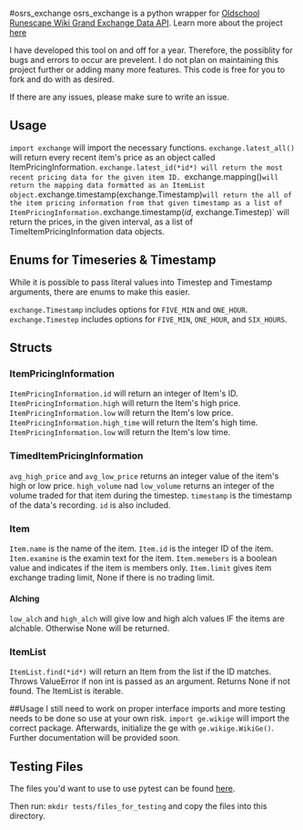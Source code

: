 #osrs_exchange
osrs_exchange is a python wrapper for [Oldschool Runescape Wiki Grand Exchange Data API](https://prices.runescape.wiki/osrs/). Learn more about the project [here](https://oldschool.runescape.wiki/w/RuneScape:Real-time_Prices)

I have developed this tool on and off for a year. Therefore, the possiblity for bugs and errors to occur are prevelent.
I do not plan on maintaining this project further or adding many more features. This code is free for you to fork and do with as desired.

If there are any issues, please make sure to write an issue.

## Usage

`import exchange` will import the necessary functions.
`exchange.latest_all()` will return every recent item's price as an object called ItemPricingInformation.
`exchange.latest_id(*id*) will return the most recent pricing data for the given item ID.
`exchange.mapping()` will return the mapping data formatted as an ItemList object.
`exchange.timestamp(exchange.Timestamp)` will return the all of the item pricing information from that given timestamp as a list of ItemPricingInformation.
`exchange.timestamp(*id*, exchange.Timestep)` will return the prices, in the given interval, as a list of TimeItemPricingInformation data objects.

## Enums for Timeseries & Timestamp

While it is possible to pass literal values into Timestep and Timestamp arguments, there are enums to make this easier.

`exchange.Timestamp` includes options for `FIVE_MIN` and `ONE_HOUR`.
`exchange.Timestep` includes options for `FIVE_MIN`, `ONE_HOUR`, and `SIX_HOURS`.

## Structs
### ItemPricingInformation
`ItemPricingInformation.id` will return an integer of Item's ID.
`ItemPricingInformation.high` will return the Item's high price.
`ItemPricingInformation.low` will return the Item's low price.
`ItemPricingInformation.high_time` will return the Item's high time.
`ItemPricingInformation.low` will return the Item's low time.

### TimedItemPricingInformation
`avg_high_price` and `avg_low_price` returns an integer value of the item's high or low price.
`high_volume` nad `low_volume` returns an integer of the volume traded for that item during the timestep.
`timestamp` is the timestamp of the data's recording.
`id` is also included.

### Item
`Item.name` is the name of the item.
`Item.id` is the integer ID of the item.
`Item.examine` is the examin text for the item.
`Item.memebers` is a boolean value and indicates if the item is members only.
`Item.limit` gives item exchange trading limit, None if there is no trading limit.
#### Alching
`low_alch` and `high_alch` will give low and high alch values IF the items are alchable. Otherwise None will be returned.

### ItemList
`ItemList.find(*id*)` will return an Item from the list if the ID matches. Throws ValueError if non int is passed as an argument. Returns None if not found.
The ItemList is iterable.





##Usage
I still need to work on proper interface imports and more testing needs to be done so use at your own risk.
`import ge.wikige` will import the correct package.
Afterwards, initialize the ge with `ge.wikige.WikiGe()`.
Further documentation will be provided soon.

## Testing Files
The files you'd want to use to use pytest can be found [here](https://www.mediafire.com/folder/jgydulp1rmcl3/files_for_testing).

Then run: `mkdir tests/files_for_testing` and copy the files into this directory.



